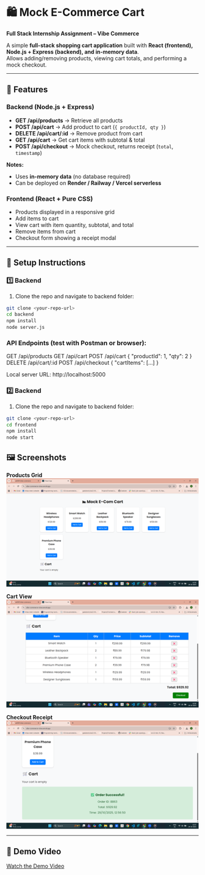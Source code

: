 # 🛍 Mock E-Commerce Cart

**Full Stack Internship Assignment – Vibe Commerce**  

A simple **full-stack shopping cart application** built with **React (frontend), Node.js + Express (backend), and in-memory data**.  
Allows adding/removing products, viewing cart totals, and performing a mock checkout.

---

## 📂 Features

### Backend (Node.js + Express)
- **GET /api/products** → Retrieve all products  
- **POST /api/cart** → Add product to cart (`{ productId, qty }`)  
- **DELETE /api/cart/:id** → Remove product from cart  
- **GET /api/cart** → Get cart items with subtotal & total  
- **POST /api/checkout** → Mock checkout, returns receipt (`total`, `timestamp`)  

**Notes:**  
- Uses **in-memory data** (no database required)  
- Can be deployed on **Render / Railway / Vercel serverless**  

### Frontend (React + Pure CSS)
- Products displayed in a responsive grid  
- Add items to cart  
- View cart with item quantity, subtotal, and total  
- Remove items from cart  
- Checkout form showing a receipt modal  

---

## 🚀 Setup Instructions

### 1️⃣ Backend
1. Clone the repo and navigate to backend folder:

```bash
git clone <your-repo-url>
cd backend
npm install
node server.js
```

### API Endpoints (test with Postman or browser):
GET    /api/products
GET    /api/cart
POST   /api/cart      { "productId": 1, "qty": 2 }
DELETE /api/cart/:id
POST   /api/checkout  { "cartItems": [...] }

Local server URL: http://localhost:5000


### 2️⃣ Backend
1. Clone the repo and navigate to backend folder:

```bash
git clone <your-repo-url>
cd frontend
npm install
node start
```


## 🖼 Screenshots

**Products Grid**  
![Products Grid](screenshots/product.png)

**Cart View**  
![Cart View](screenshots/cart.png)

**Checkout Receipt**  
![Checkout Receipt](screenshots/checkout.png)

---


## 🎥 Demo Video

[Watch the Demo Video](https://drive.google.com/file/d/1c9SvyotHLlbpLy2RPpntlNkLVBOns_su/view?usp=drive_link)



